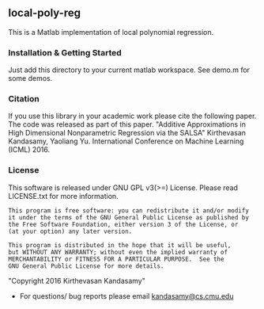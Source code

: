 ## local-poly-reg 
This is a Matlab implementation of local polynomial regression.

### Installation & Getting Started
Just add this directory to your current matlab workspace.
See demo.m for some demos.

### Citation
If you use this library in your academic work please cite the following paper. The
code was released as part of this paper.
"Additive Approximations in High Dimensional Nonparametric Regression via the SALSA"
Kirthevasan Kandasamy, Yaoliang Yu.
International Conference on Machine Learning (ICML) 2016.

### License
This software is released under GNU GPL v3(>=) License. Please read LICENSE.txt for
more information.

    This program is free software: you can redistribute it and/or modify
    it under the terms of the GNU General Public License as published by
    the Free Software Foundation, either version 3 of the License, or
    (at your option) any later version.

    This program is distributed in the hope that it will be useful,
    but WITHOUT ANY WARRANTY; without even the implied warranty of
    MERCHANTABILITY or FITNESS FOR A PARTICULAR PURPOSE.  See the
    GNU General Public License for more details.

"Copyright 2016 Kirthevasan Kandasamy"


- For questions/ bug reports please email kandasamy@cs.cmu.edu

